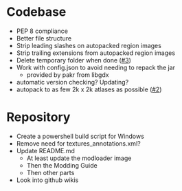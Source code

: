 # Codebase
- PEP 8 compliance
- Better file structure
- Strip leading slashes on autopacked region images
- Strip trailing extensions from autopacked region images
- Delete temporary folder when done ([#3](/../../issues/3))
- Work with config.json to avoid needing to repack the jar
  - provided by pakr from libgdx
- automatic version checking? Updating?
- autopack to as few 2k x 2k atlases as possible ([#2](../../issues/2))

# Repository
- Create a powershell build script for Windows
- Remove need for textures_annotations.xml?
- Update README.md
  - At least update the modloader image
  - Then the Modding Guide
  - Then other parts
- Look into github wikis
